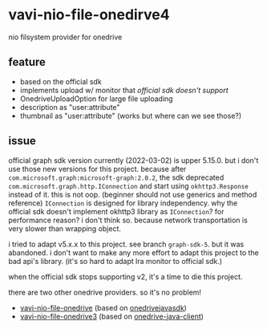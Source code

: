 # vavi-nio-file-onedirve4

nio filsystem provider for onedrive

## feature

 * based on the official sdk
 * implements upload w/ monitor that *official sdk doesn't support*
 * OnedriveUploadOption for large file uploading
 * description as "user:attribute"
 * thumbnail as "user:attribute" (works but where can we see those?)

## issue

official graph sdk version currently (2022-03-02) is upper 5.15.0.
but i don't use those new versions for this project.
because after `com.microsoft.graph:microsoft-graph:2.0.2`,
the sdk deprecated `com.microsoft.graph.http.IConnection`
and start using `okhttp3.Response` instead of it.
this is not oop. (beginner should not use generics and method reference)
`IConnection` is designed for library independency.
why the official sdk doesn't implement okhttp3 library as `IConnection`?
for performance reason? i don't think so. because
network transportation is very slower than wrapping object.

i tried to adapt v5.x.x to this project. see branch `graph-sdk-5`.
but it was abandoned. i don't want to make any more effort to adapt
this project to the bad api's library.
(it's so hard to adapt lra monitor to official sdk.)

when the official sdk stops supporting v2,
it's a time to die this project.

there are two other onedrive providers.
so it's no problem!

 * [vavi-nio-file-onedrive](../vavi-nio-file-onedrive) (based on [onedrivejavasdk](https://github.com/umjammer/OneDriveJavaSDK))
 * [vavi-nio-file-onedrive3](../vavi-nio-file-onedrive3) (based on [onedrive-java-client](https://github.com/iterate-ch/onedrive-java-client))